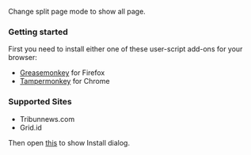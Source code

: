 Change split page mode to show all page.

### Getting started

First you need to install either one of these user-script add-ons for your browser:

* [Greasemonkey](https://addons.mozilla.org/en-US/firefox/addon/greasemonkey/) for Firefox
* [Tampermonkey](https://chrome.google.com/webstore/detail/tampermonkey/dhdgffkkebhmkfjojejmpbldmpobfkfo) for Chrome

### Supported Sites

* Tribunnews.com
* Grid.id

Then open [this](https://raw.githubusercontent.com/gvoze32/antisplitpage/master/antisplitpage.user.js) to show Install dialog.
